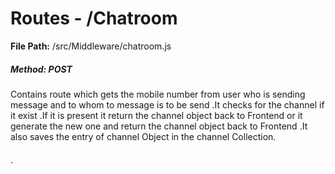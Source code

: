 # Routes - /Chatroom

**File Path:**  /src/Middleware/chatroom.js

##### Method: POST

Contains route which gets the mobile number from user who is sending message and to whom to message is to be send  .It checks for the channel if it exist .If it is present it return the channel object back to Frontend or it generate the new one and return the channel object back to Frontend  .It also saves the entry of channel  Object in the channel Collection.

#### 

#### 

.

